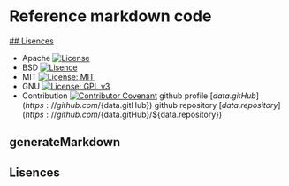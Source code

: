 # Reference markdown code

[## Lisences](#lisences)
* Apache [![License](https://img.shields.io/badge/License-Apache%202.0-blue.svg)](https://opensource.org/licenses/Apache-2.0)
* BSD [![Lisence](https://img.shields.io/badge/License-BSD%203--Clause-blue.svg)](https://opensource.org/licenses/BSD-3-Clause)
* MIT [![License: MIT](https://img.shields.io/badge/License-MIT-yellow.svg)](https://opensource.org/licenses/MIT)
* GNU [![License: GPL v3](https://img.shields.io/badge/License-GPLv3-blue.svg)](https://www.gnu.org/licenses/gpl-3.0)
* Contribution [![Contributor Covenant](https://img.shields.io/badge/Contributor%20Covenant-v2.0%20adopted-ff69b4.svg)](code_of_conduct.md)
github profile [${data.gitHub}](https://github.com/${data.gitHub})
github repository [${data.repository}](https://github.com/${data.gitHub}/${data.repository})
## generateMarkdown
## Lisences


 
